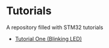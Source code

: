 # Tutorials

A repository filled with STM32 tutorials

- [Tutorial One (Blinking LED)](TutorialOne/README.md)
